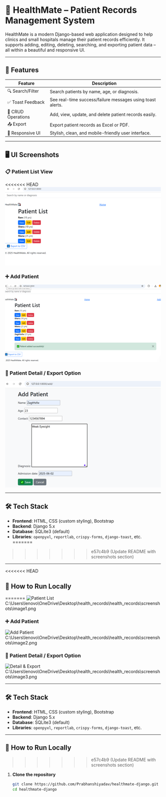 # 🏥 HealthMate – Patient Records Management System

HealthMate is a modern Django-based web application designed to help clinics and small hospitals manage their patient records efficiently. It supports adding, editing, deleting, searching, and exporting patient data – all within a beautiful and responsive UI.

---

## 🚀 Features

| Feature                | Description                                                             |
|------------------------|-------------------------------------------------------------------------|
| 🔍 Search/Filter        | Search patients by name, age, or diagnosis.                            |
| ✅ Toast Feedback       | See real-time success/failure messages using toast alerts.             |
| 🧾 CRUD Operations      | Add, view, update, and delete patient records easily.                  |
| 📤 Export               | Export patient records as Excel or PDF.                               |
| 🎨 Responsive UI        | Stylish, clean, and mobile-friendly user interface.                   |

---

## 🖥️ UI Screenshots

### 📋 Patient List View
<<<<<<< HEAD
![Patient List](./screenshots/image1.png)

### ➕ Add Patient
![Add Patient](./screenshots/image2.png)

### 📄 Patient Detail / Export Option
![Detail & Export](./screenshots/image3.png)

---

## 🛠️ Tech Stack

- **Frontend**: HTML, CSS (custom styling), Bootstrap
- **Backend**: Django 5.x
- **Database**: SQLite3 (default)
- **Libraries**: `openpyxl`, `reportlab`, `crispy-forms`, `django-toast`, etc.
=======
>>>>>>> e57c4b9 (Update README with screenshots section)

---

<<<<<<< HEAD
## 🧩 How to Run Locally

=======
![Patient List](health_records/screenshots/image1.png)
C:\Users\lenovo\OneDrive\Desktop\health_records\health_records\screenshots\image1.png

### ➕ Add Patient
![Add Patient](health_records/screenshots/image2.png)
C:\Users\lenovo\OneDrive\Desktop\health_records\health_records\screenshots\image2.png

### 📄 Patient Detail / Export Option
![Detail & Export](health_records/screenshots/image3.png)
C:\Users\lenovo\OneDrive\Desktop\health_records\health_records\screenshots\image3.png

---

## 🛠️ Tech Stack

- **Frontend**: HTML, CSS (custom styling), Bootstrap
- **Backend**: Django 5.x
- **Database**: SQLite3 (default)
- **Libraries**: `openpyxl`, `reportlab`, `crispy-forms`, `django-toast`, etc.

---

## 🧩 How to Run Locally

>>>>>>> e57c4b9 (Update README with screenshots section)
1. **Clone the repository**
   ```bash
   git clone https://github.com/Prabhanshiyadav/healthmate-django.git
   cd healthmate-django
